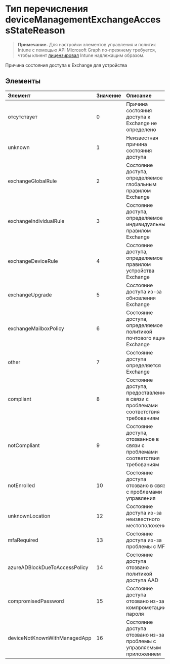 # <a name="devicemanagementexchangeaccessstatereason-enum-type"></a>Тип перечисления deviceManagementExchangeAccessStateReason

> **Примечание.** Для настройки элементов управления и политик Intune с помощью API Microsoft Graph по-прежнему требуется, чтобы клиент [лицензировал](https://go.microsoft.com/fwlink/?linkid=839381) Intune надлежащим образом.

Причина состояния доступа к Еxchange для устройства
## <a name="members"></a>Элементы
|Элемент|Значение|Описание|
|:---|:---|:---|
|отсутствует|0|Причина состояния доступа к Exchange не определено|
|unknown|1|Неизвестная причина состояния доступа|
|exchangeGlobalRule|2|Состояние доступа, определяемое глобальным правилом Exchange|
|exchangeIndividualRule|3|Состояние доступа, определяемое индивидуальным правилом Exchange|
|exchangeDeviceRule|4|Состояние доступа, определяемое правилом устройства Exchange|
|exchangeUpgrade|5|Состояние доступа из-за обновления Exchange|
|exchangeMailboxPolicy|6|Состояние доступа, определяемое политикой почтового ящика Exchange|
|other|7|Состояние доступа определяется Exchange|
|compliant|8|Состояние доступа, предоставленное в связи с проблемами соответствия требованиям|
|notCompliant|9|Состояние доступа, отозванное в связи с проблемами соответствия требованиям|
|notEnrolled|10|Состояние доступа отозвано в связи с проблемами управления|
|unknownLocation|12|Состояние доступа из-за неизвестного местоположения|
|mfaRequired|13|Состояние доступа из-за проблемы c MFA|
|azureADBlockDueToAccessPolicy|14|Состояние доступа отозвано политикой доступа AAD|
|compromisedPassword|15|Состояние доступа отозвано из-за компрометации пароля|
|deviceNotKnownWithManagedApp|16|Состояние доступа отозвано из-за проблемы с управляемым приложением|



